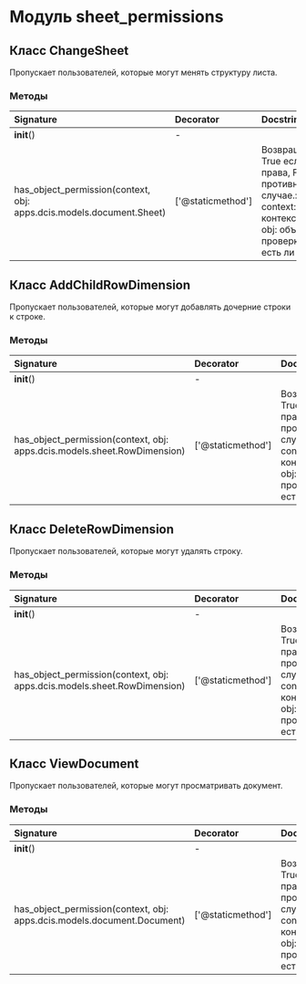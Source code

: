 # Модуль sheet_permissions



## Класс ChangeSheet

Пропускает пользователей, которые могут менять структуру листа.

### Методы

| Signature                                                            | Decorator         | Docstring                                                                                                                               |
| :------------------------------------------------------------------- | :---------------- | :-------------------------------------------------------------------------------------------------------------------------------------- |
| __init__()                                                           | -                 |                                                                                                                                         |
| has_object_permission(context, obj: apps.dcis.models.document.Sheet) | ['@staticmethod'] | Возвращает True если есть права, False в противном случае.:param context: контекст:param obj: объект для проверки:return: есть ли права |

## Класс AddChildRowDimension

Пропускает пользователей, которые могут добавлять дочерние строки к строке.

### Методы

| Signature                                                                | Decorator         | Docstring                                                                                                                               |
| :----------------------------------------------------------------------- | :---------------- | :-------------------------------------------------------------------------------------------------------------------------------------- |
| __init__()                                                               | -                 |                                                                                                                                         |
| has_object_permission(context, obj: apps.dcis.models.sheet.RowDimension) | ['@staticmethod'] | Возвращает True если есть права, False в противном случае.:param context: контекст:param obj: объект для проверки:return: есть ли права |

## Класс DeleteRowDimension

Пропускает пользователей, которые могут удалять строку.

### Методы

| Signature                                                                | Decorator         | Docstring                                                                                                                               |
| :----------------------------------------------------------------------- | :---------------- | :-------------------------------------------------------------------------------------------------------------------------------------- |
| __init__()                                                               | -                 |                                                                                                                                         |
| has_object_permission(context, obj: apps.dcis.models.sheet.RowDimension) | ['@staticmethod'] | Возвращает True если есть права, False в противном случае.:param context: контекст:param obj: объект для проверки:return: есть ли права |

## Класс ViewDocument

Пропускает пользователей, которые могут просматривать документ.

### Методы

| Signature                                                               | Decorator         | Docstring                                                                                                                               |
| :---------------------------------------------------------------------- | :---------------- | :-------------------------------------------------------------------------------------------------------------------------------------- |
| __init__()                                                              | -                 |                                                                                                                                         |
| has_object_permission(context, obj: apps.dcis.models.document.Document) | ['@staticmethod'] | Возвращает True если есть права, False в противном случае.:param context: контекст:param obj: объект для проверки:return: есть ли права |